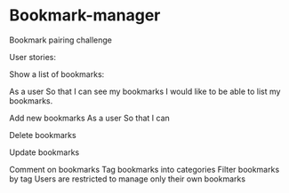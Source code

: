 # Bookmark-manager
Bookmark pairing challenge

User stories:

Show a list of bookmarks:

As a user
So that I can see my bookmarks
I would like to be able to list my bookmarks.

Add new bookmarks
As a user 
So that I can

Delete bookmarks

Update bookmarks

Comment on bookmarks
Tag bookmarks into categories
Filter bookmarks by tag
Users are restricted to manage only their own bookmarks
